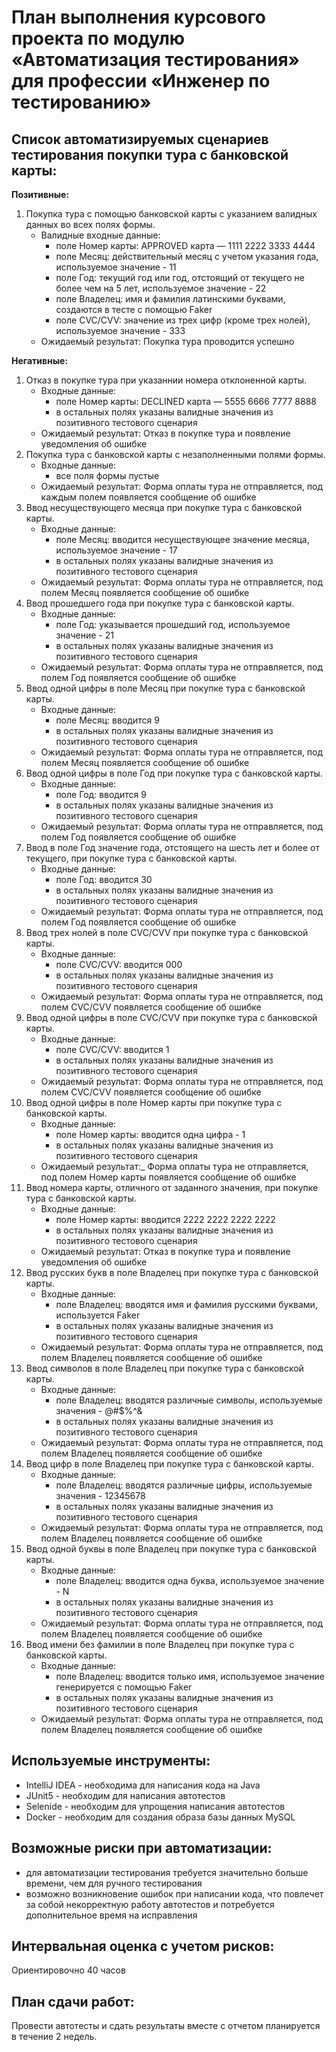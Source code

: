 # План выполнения курсового проекта по модулю «Автоматизация тестирования» для профессии «Инженер по тестированию»

## Список автоматизируемых сценариев тестирования покупки тура с банковской карты:
**Позитивные:**
1. Покупка тура с помощью банковской карты с указанием валидных данных во всех полях формы. 
   - Валидные входные данные:
       - поле Номер карты: APPROVED карта — 1111 2222 3333 4444
       - поле Месяц: действительный месяц с учетом указания года, используемое значение - 11
       - поле Год: текущий год или год, отстоящий от текущего не более чем на 5 лет, используемое значение - 22
       - поле Владелец: имя и фамилия латинскими буквами, создаются в тесте с помощью Faker
       - поле CVC/CVV: значение из трех цифр (кроме трех нолей), используемое значение - 333
   - Ожидаемый результат: Покупка тура проводится успешно

**Негативные:**
1. Отказ в покупке тура при указаннии номера отклоненной карты.
   - Входные данные:
       - поле Номер карты: DECLINED карта — 5555 6666 7777 8888
       - в остальных полях указаны валидные значения из позитивного тестового сценария
   - Ожидаемый результат: Отказ в покупке тура и появление уведомления об ошибке
2. Покупка тура с банковской карты с незаполненными полями формы.
   - Входные данные:
       - все поля формы пустые
   - Ожидаемый результат: Форма оплаты тура не отправляется, под каждым полем появляется сообщение об ошибке
3. Ввод несуществующего месяца при покупке тура с банковской карты.
   - Входные данные:
       - поле Месяц: вводится несуществующее значение месяца, используемое значение - 17
       - в остальных полях указаны валидные значения из позитивного тестового сценария
   - Ожидаемый результат: Форма оплаты тура не отправляется, под полем Месяц появляется сообщение об ошибке
4. Ввод прошедшего года при покупке тура с банковской карты.
   - Входные данные:
       - поле Год: указывается прошедший год, используемое значение - 21
       - в остальных полях указаны валидные значения из позитивного тестового сценария
   - Ожидаемый результат: Форма оплаты тура не отправляется, под полем Год появляется сообщение об ошибке
5. Ввод одной цифры в поле Месяц при покупке тура с банковской карты.
   - Входные данные:
       - поле Месяц: вводится 9
       - в остальных полях указаны валидные значения из позитивного тестового сценария
   - Ожидаемый результат: Форма оплаты тура не отправляется, под полем Месяц появляется сообщение об ошибке
6. Ввод одной цифры в поле Год при покупке тура с банковской карты.
   - Входные данные:
       - поле Год: вводится 9
       - в остальных полях указаны валидные значения из позитивного тестового сценария
   - Ожидаемый результат: Форма оплаты тура не отправляется, под полем Год появляется сообщение об ошибке
7. Ввод в поле Год значение года, отстоящего на шесть лет и более от текущего, при покупке тура с банковской карты.
   - Входные данные:
       - поле Год: вводится 30
       - в остальных полях указаны валидные значения из позитивного тестового сценария
   - Ожидаемый результат: Форма оплаты тура не отправляется, под полем Год появляется сообщение об ошибке
8. Ввод трех нолей в поле CVC/CVV при покупке тура с банковской карты.
   - Входные данные:
       - поле CVC/CVV: вводится 000
       - в остальных полях указаны валидные значения из позитивного тестового сценария
   - Ожидаемый результат: Форма оплаты тура не отправляется, под полем CVC/CVV появляется сообщение об ошибке
9. Ввод одной цифры в поле CVC/CVV при покупке тура с банковской карты.
   - Входные данные:
       - поле CVC/CVV: вводится 1
       - в остальных полях указаны валидные значения из позитивного тестового сценария
   - Ожидаемый результат: Форма оплаты тура не отправляется, под полем CVC/CVV появляется сообщение об ошибке
10. Ввод одной цифры в поле Номер карты при покупке тура с банковской карты.
    - Входные данные:
        - поле Номер карты: вводится одна цифра - 1
        - в остальных полях указаны валидные значения из позитивного тестового сценария
    - Ожидаемый результат:_ Форма оплаты тура не отправляется, под полем Номер карты появляется сообщение об ошибке
11. Ввод номера карты, отличного от заданного значения, при покупке тура с банковской карты.
    - Входные данные:
        - поле Номер карты: вводится 2222 2222 2222 2222
        - в остальных полях указаны валидные значения из позитивного тестового сценария
    - Ожидаемый результат: Отказ в покупке тура и появление уведомления об ошибке
12. Ввод русских букв в поле Владелец при покупке тура с банковской карты.
    - Входные данные:
        - поле Владелец: вводятся имя и фамилия русскими буквами, используется Faker
        - в остальных полях указаны валидные значения из позитивного тестового сценария
    - Ожидаемый результат: Форма оплаты тура не отправляется, под полем Владелец появляется сообщение об ошибке
13. Ввод символов в поле Владелец при покупке тура с банковской карты.
    - Входные данные:
        - поле Владелец: вводятся различные символы, используемые значения - @#$%^&
        - в остальных полях указаны валидные значения из позитивного тестового сценария
    - Ожидаемый результат: Форма оплаты тура не отправляется, под полем Владелец появляется сообщение об ошибке
14. Ввод цифр в поле Владелец при покупке тура с банковской карты.
    - Входные данные:
        - поле Владелец: вводятся различные цифры, используемые значения - 12345678
        - в остальных полях указаны валидные значения из позитивного тестового сценария
    - Ожидаемый результат: Форма оплаты тура не отправляется, под полем Владелец появляется сообщение об ошибке
15. Ввод одной буквы в поле Владелец при покупке тура с банковской карты.
    - Входные данные:
        - поле Владелец: вводится одна буква, используемое значение - N
        - в остальных полях указаны валидные значения из позитивного тестового сценария
    - Ожидаемый результат: Форма оплаты тура не отправляется, под полем Владелец появляется сообщение об ошибке
16. Ввод имени без фамилии в поле Владелец при покупке тура с банковской карты.
    - Входные данные:
        - поле Владелец: вводится только имя, используемое значение генерируется с помощью Faker
        - в остальных полях указаны валидные значения из позитивного тестового сценария
    - Ожидаемый результат: Форма оплаты тура не отправляется, под полем Владелец появляется сообщение об ошибке


## Используемые инструменты:
- IntelliJ IDEA - необходима для написания кода на Java
- JUnit5 - необходим для написания автотестов
- Selenide - необходим для упрощения написания автотестов
- Docker - необходим для создания образа базы данных MySQL

## Возможные риски при автоматизации:
- для автоматизации тестирования требуется значительно больше времени, чем для ручного тестирования
- возможно возникновение ошибок при написании кода, что повлечет за собой некорректную работу автотестов и потребуется дополнительное время на исправления

## Интервальная оценка с учетом рисков:
Ориентировочно 40 часов

## План сдачи работ:
Провести автотесты и сдать результаты вместе с отчетом планируется в течение 2 недель.